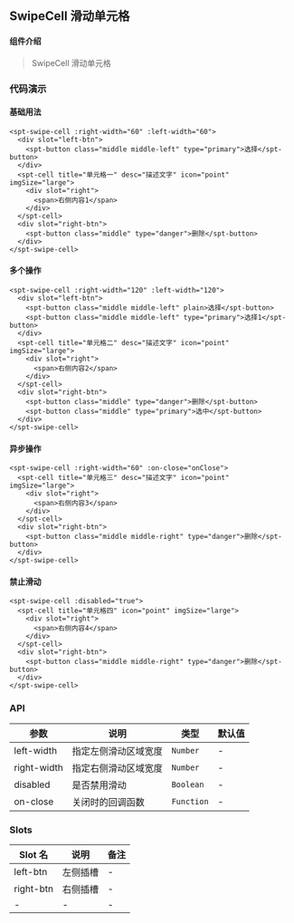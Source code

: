## SwipeCell 滑动单元格

#### 组件介绍

> SwipeCell 滑动单元格

### 代码演示

#### 基础用法

```
<spt-swipe-cell :right-width="60" :left-width="60">
  <div slot="left-btn">
    <spt-button class="middle middle-left" type="primary">选择</spt-button>
  </div>
  <spt-cell title="单元格一" desc="描述文字" icon="point" imgSize="large">
    <div slot="right">
      <span>右侧内容1</span>
    </div>
  </spt-cell>
  <div slot="right-btn">
    <spt-button class="middle" type="danger">删除</spt-button>
  </div>
</spt-swipe-cell>
```

#### 多个操作

```
<spt-swipe-cell :right-width="120" :left-width="120">
  <div slot="left-btn">
    <spt-button class="middle middle-left" plain>选择</spt-button>
    <spt-button class="middle middle-left" type="primary">选择1</spt-button>
  </div>
  <spt-cell title="单元格二" desc="描述文字" icon="point" imgSize="large">
    <div slot="right">
      <span>右侧内容2</span>
    </div>
  </spt-cell>
  <div slot="right-btn">
    <spt-button class="middle" type="danger">删除</spt-button>
    <spt-button class="middle" type="primary">选中</spt-button>
  </div>
</spt-swipe-cell>
```

#### 异步操作

```
<spt-swipe-cell :right-width="60" :on-close="onClose">
  <spt-cell title="单元格三" desc="描述文字" icon="point" imgSize="large">
    <div slot="right">
      <span>右侧内容3</span>
    </div>
  </spt-cell>
  <div slot="right-btn">
    <spt-button class="middle middle-right" type="danger">删除</spt-button>
  </div>
</spt-swipe-cell>
```

#### 禁止滑动

```
<spt-swipe-cell :disabled="true">
  <spt-cell title="单元格四" icon="point" imgSize="large">
    <div slot="right">
      <span>右侧内容4</span>
    </div>
  </spt-cell>
  <div slot="right-btn">
    <spt-button class="middle middle-right" type="danger">删除</spt-button>
  </div>
</spt-swipe-cell>
```

### API

| 参数          | 说明         | 类型         | 默认值  |
| ----------- | ---------- | ---------- | ---- |
| left-width  | 指定左侧滑动区域宽度 | `Number`   | -    |
| right-width | 指定右侧滑动区域宽度 | `Number`   | -    |
| disabled    | 是否禁用滑动     | `Boolean`  | -    |
| on-close    | 关闭时的回调函数   | `Function` | -    |

### Slots

| Slot 名    | 说明   | 备注   |
| --------- | ---- | ---- |
| left-btn  | 左侧插槽 | -    |
| right-btn | 右侧插槽 | -    |
| -         | -    | -    |





